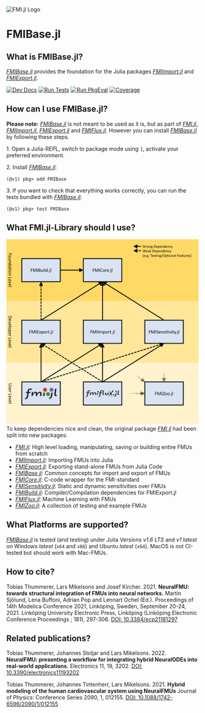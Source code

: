 ![FMI.jl Logo](https://github.com/ThummeTo/FMI.jl/blob/main/logo/dark/fmijl_logo_640_320.png?raw=true "FMI.jl Logo")
# FMIBase.jl

## What is FMIBase.jl?
[*FMIBase.jl*](https://github.com/ThummeTo/FMIBase.jl) provides the foundation for the Julia packages [*FMIImport.jl*](https://github.com/ThummeTo/FMIImport.jl) and [*FMIExport.jl*](https://github.com/ThummeTo/FMIExport.jl).

[![Dev Docs](https://img.shields.io/badge/docs-dev-blue.svg)](https://ThummeTo.github.io/FMI.jl/dev)
[![Run Tests](https://github.com/ThummeTo/FMIBase.jl/actions/workflows/Test.yml/badge.svg)](https://github.com/ThummeTo/FMIBase.jl/actions/workflows/Test.yml)
[![Run PkgEval](https://github.com/ThummeTo/FMIBase.jl/actions/workflows/Eval.yml/badge.svg)](https://github.com/ThummeTo/FMIBase.jl/actions/workflows/Eval.yml)
[![Coverage](https://codecov.io/gh/ThummeTo/FMIBase.jl/branch/main/graph/badge.svg)](https://codecov.io/gh/ThummeTo/FMIBase.jl)

## How can I use FMIBase.jl?
**Please note:** [*FMIBase.jl*](https://github.com/ThummeTo/FMIBase.jl) is not meant to be used as it is, but as part of [*FMI.jl*](https://github.com/ThummeTo/FMI.jl), [*FMIImport.jl*](https://github.com/ThummeTo/FMIImport.jl), [*FMIExport.jl*](https://github.com/ThummeTo/FMIExport.jl) and [*FMIFlux.jl*](https://github.com/ThummeTo/FMIFlux.jl). However you can install [*FMIBase.jl*](https://github.com/ThummeTo/FMIBase.jl) by following these steps.

1\. Open a Julia-REPL, switch to package mode using `]`, activate your preferred environment.

2\. Install [*FMIBase.jl*](https://github.com/ThummeTo/FMIBase.jl):
```julia-repl
(@v1) pkg> add FMIBase
```

3\. If you want to check that everything works correctly, you can run the tests bundled with [*FMIBase.jl*](https://github.com/ThummeTo/FMIBase.jl):
```julia-repl
(@v1) pkg> test FMIBase
```

## What FMI.jl-Library should I use?
![FMI.jl Family](https://github.com/ThummeTo/FMI.jl/blob/main/docs/src/assets/FMI_JL_family.png?raw=true "FMI.jl Family")
To keep dependencies nice and clean, the original package [*FMI.jl*](https://github.com/ThummeTo/FMI.jl) had been split into new packages:
- [*FMI.jl*](https://github.com/ThummeTo/FMI.jl): High level loading, manipulating, saving or building entire FMUs from scratch
- [*FMIImport.jl*](https://github.com/ThummeTo/FMIImport.jl): Importing FMUs into Julia
- [*FMIExport.jl*](https://github.com/ThummeTo/FMIExport.jl): Exporting stand-alone FMUs from Julia Code
- [*FMIBase.jl*](https://github.com/ThummeTo/FMIBase.jl): Common concepts for import and export of FMUs
- [*FMICore.jl*](https://github.com/ThummeTo/FMICore.jl): C-code wrapper for the FMI-standard
- [*FMISensitivity.jl*](https://github.com/ThummeTo/FMISensitivity.jl): Static and dynamic sensitivities over FMUs
- [*FMIBuild.jl*](https://github.com/ThummeTo/FMIBuild.jl): Compiler/Compilation dependencies for FMIExport.jl
- [*FMIFlux.jl*](https://github.com/ThummeTo/FMIFlux.jl): Machine Learning with FMUs
- [*FMIZoo.jl*](https://github.com/ThummeTo/FMIZoo.jl): A collection of testing and example FMUs

## What Platforms are supported?
[*FMIBase.jl*](https://github.com/ThummeTo/FMIBase.jl) is tested (and testing) under Julia Versions *v1.6 LTS* and *v1 latest* on Windows *latest* (`x64` and `x86`) and Ubuntu *latest* (`x64`). MacOS is not CI-tested but should work with Mac-FMUs.

## How to cite?
Tobias Thummerer, Lars Mikelsons and Josef Kircher. 2021. **NeuralFMU: towards structural integration of FMUs into neural networks.** Martin Sjölund, Lena Buffoni, Adrian Pop and Lennart Ochel (Ed.). Proceedings of 14th Modelica Conference 2021, Linköping, Sweden, September 20-24, 2021. Linköping University Electronic Press, Linköping (Linköping Electronic Conference Proceedings ; 181), 297-306. [DOI: 10.3384/ecp21181297](https://doi.org/10.3384/ecp21181297)

## Related publications?
Tobias Thummerer, Johannes Stoljar and Lars Mikelsons. 2022. **NeuralFMU: presenting a workflow for integrating hybrid NeuralODEs into real-world applications.** Electronics 11, 19, 3202. [DOI: 10.3390/electronics11193202](https://doi.org/10.3390/electronics11193202)

Tobias Thummerer, Johannes Tintenherr, Lars Mikelsons. 2021. **Hybrid modeling of the human cardiovascular system using NeuralFMUs** Journal of Physics: Conference Series 2090, 1, 012155. [DOI: 10.1088/1742-6596/2090/1/012155](https://doi.org/10.1088/1742-6596/2090/1/012155)
